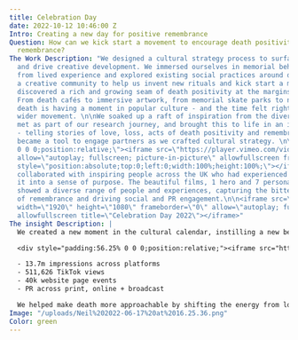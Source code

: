 ```yaml
---
title: Celebration Day
date: 2022-10-12 10:46:00 Z
Intro: Creating a new day for positive remembrance
Question: How can we kick start a movement to encourage death positivity through celebratory
  remembrance?
The Work Description: "We designed a cultural strategy process to surface fresh insight
  and drive creative development. We immersed ourselves in memorial behaviours, learned
  from lived experience and explored existing social practices around death. We convened
  a creative community to help us invent new rituals and kick start a movement.\n\nWe
  discovered a rich and growing seam of death positivity at the margins of culture.
  From death cafés to immersive artwork, from memorial skate parks to nature therapy,
  death is having a moment in popular culture - and the time felt right to build a
  wider movement. \n\nWe soaked up a raft of inspiration from the diverse people we
  met as part of our research journey, and brought this to life in an insight film
  - telling stories of love, loss, acts of death positivity and remembrance. The film
  became a tool to engage partners as we crafted cultural strategy. \n\n<div style=\"padding:56.25%
  0 0 0;position:relative;\"><iframe src=\"https://player.vimeo.com/video/374399840?h=c6a876e105&badge=0&autopause=0&player_id=0&app_id=58479/embed\"
  allow=\"autoplay; fullscreen; picture-in-picture\" allowfullscreen frameborder=\"0\"
  style=\"position:absolute;top:0;left:0;width:100%;height:100%;\"></iframe></div>\n\nWe
  collaborated with inspiring people across the UK who had experienced loss and turned
  it into a sense of purpose. The beautiful films, 1 hero and 7 personal stories,
  showed a diverse range of people and experiences, capturing the bittersweet nature
  of remembrance and driving social and PR engagement.\n\n<iframe src=\"https://player.vimeo.com/video/717626726?h=a7878c52f3&amp;badge=0&amp;autopause=0&amp;player_id=0&amp;app_id=58479\"
  width=\"1920\" height=\"1080\" frameborder=\"0\" allow=\"autoplay; fullscreen; picture-in-picture\"
  allowfullscreen title=\"Celebration Day 2022\"></iframe>"
The insight Description: |
  We created a new moment in the cultural calendar, instilling a new behaviour in the public consciousness.  Our campaign invited people to make time to pause, reflect and celebrate someone they’ve loved and lost. We modelled ways in which they invokes their memories of loved ones, in a way that resonated personally, and to share those actions.

  <div style="padding:56.25% 0 0 0;position:relative;"><iframe src="https://player.vimeo.com/video/716136634?h=daa4bef553&amp;badge=0&amp;autopause=0&amp;player_id=0&amp;app_id=58479" frameborder="0" allow="autoplay; fullscreen; picture-in-picture" allowfullscreen style="position:absolute;top:0;left:0;width:100%;height:100%;" title="Celebration Day: Jo"></iframe></div><script src="https://player.vimeo.com/api/player.js"></script>

  - 13.7m impressions across platforms
  - 511,626 TikTok views
  - 40k website page events
  - PR across print, online + broadcast

  We helped make death more approachable by shifting the energy from loss and grief to embrace celebration and joy and we look forward to watching this important day grow in strength and support.
Image: "/uploads/Neil%202022-06-17%20at%2016.25.36.png"
Color: green
---
```


